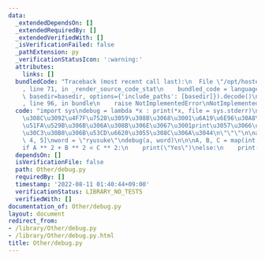 ```yaml
---
data:
  _extendedDependsOn: []
  _extendedRequiredBy: []
  _extendedVerifiedWith: []
  _isVerificationFailed: false
  _pathExtension: py
  _verificationStatusIcon: ':warning:'
  attributes:
    links: []
  bundledCode: "Traceback (most recent call last):\n  File \"/opt/hostedtoolcache/Python/3.10.6/x64/lib/python3.10/site-packages/onlinejudge_verify/documentation/build.py\"\
    , line 71, in _render_source_code_stat\n    bundled_code = language.bundle(stat.path,\
    \ basedir=basedir, options={'include_paths': [basedir]}).decode()\n  File \"/opt/hostedtoolcache/Python/3.10.6/x64/lib/python3.10/site-packages/onlinejudge_verify/languages/python.py\"\
    , line 96, in bundle\n    raise NotImplementedError\nNotImplementedError\n"
  code: "import sys\ndebug = lambda *x : print(*x, file = sys.stderr)\n\n\"\"\"\n\u3053\
    \u308C\u3092\u4F7F\u7528\u3059\u308B\u3068\u3001\u6A19\u6E96\u30A8\u30E9\u30FC\
    \u51FA\u529B\u306B\u306A\u308B\u306E\u3067\u3001print\u3057\u3066\u3082\u30B8\u30E3\
    \u30C3\u30B8\u306B\u53CD\u6620\u3055\u308C\u306A\u3044\n\"\"\"\n\na = [1, 2, 3,\
    \ 4, 5]\nword = \"ryusuke\"\ndebug(a, word)\n\n\nA, B, C = map(int, input().split())\n\
    if A ** 2 + B ** 2 < C ** 2:\n    print(\"Yes\")\nelse:\n    print(\"No\")"
  dependsOn: []
  isVerificationFile: false
  path: Other/debug.py
  requiredBy: []
  timestamp: '2022-08-11 01:40:44+09:00'
  verificationStatus: LIBRARY_NO_TESTS
  verifiedWith: []
documentation_of: Other/debug.py
layout: document
redirect_from:
- /library/Other/debug.py
- /library/Other/debug.py.html
title: Other/debug.py
---
```

